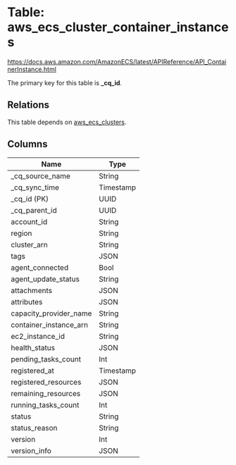 # Table: aws_ecs_cluster_container_instances

https://docs.aws.amazon.com/AmazonECS/latest/APIReference/API_ContainerInstance.html

The primary key for this table is **_cq_id**.

## Relations

This table depends on [aws_ecs_clusters](aws_ecs_clusters).

## Columns

| Name          | Type          |
| ------------- | ------------- |
|_cq_source_name|String|
|_cq_sync_time|Timestamp|
|_cq_id (PK)|UUID|
|_cq_parent_id|UUID|
|account_id|String|
|region|String|
|cluster_arn|String|
|tags|JSON|
|agent_connected|Bool|
|agent_update_status|String|
|attachments|JSON|
|attributes|JSON|
|capacity_provider_name|String|
|container_instance_arn|String|
|ec2_instance_id|String|
|health_status|JSON|
|pending_tasks_count|Int|
|registered_at|Timestamp|
|registered_resources|JSON|
|remaining_resources|JSON|
|running_tasks_count|Int|
|status|String|
|status_reason|String|
|version|Int|
|version_info|JSON|